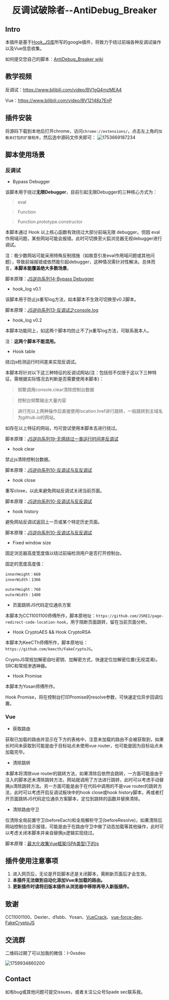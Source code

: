 <h1 align="center">反调试破除者--AntiDebug_Breaker</h1>

## Intro

本插件是基于<a href="https://github.com/0xsdeo/Hook_JS">Hook_JS库</a>所写的google插件，将致力于绕过前端各种反调试操作以及Vue信息收集。

如何提交您自己的脚本：<a href="https://github.com/0xsdeo/AntiDebug_Breaker/wiki/%E6%8F%90%E4%BA%A4%E6%82%A8%E8%87%AA%E5%B7%B1%E7%9A%84hook%E8%84%9A%E6%9C%AC">AntiDebug_Breaker wiki</a>

## 教学视频

反调试：https://www.bilibili.com/video/BV1gQ4mzMEA4

Vue：https://www.bilibili.com/video/BV12148z7EnP

## 插件安装

将源码下载到本地后打开chrome，访问`chrome://extensions/`，点击左上角的`加载未打包的扩展程序`，然后选中源码文件夹即可：
![1753669187234](image/README/1753669187234.png)

## 脚本使用场景

### 反调试

- Bypass Debugger

该脚本用于绕过**无限Debugger**，目前引起无限Debugger的三种核心方式为：

> eval

> Function

> Function.prototype.constructor

本脚本通过 Hook 以上核心函数有效绕过大部分前端无限 debugger。但因 eval 作用域问题，某些网站可能会报错。此时可切换至火狐浏览器无视debugger进行调试。

注：极少数网站可能采用特殊反制措施（如故意引发eval作用域问题或其他问题），导致前端报错或依然能引起debugger，这种情况需针对性解决。总体而言，**本脚本能覆盖绝大多数场景**。

脚本原理：<a href="https://mp.weixin.qq.com/s/3xagT-PXCgGrw9YiaCe__g">JS逆向系列14-Bypass Debugger</a>

- hook_log v0.1

该脚本用于防止js重写log方法，如本脚本不生效可切换至v0.2脚本。

脚本原理：<a href="https://mp.weixin.qq.com/s/l6_m3x3TbKDma_eexxx-Zw">JS逆向系列13-反调试之console.log</a>

- hook_log v0.2

本脚本功能同上，如这两个脚本均防止不了js重写log方法，可联系我本人。

注：**这两个脚本不能混用。**

- Hook table

绕过js检测运行时间差来实现反调试。

本脚本将针对以下这三种特征的反调试网站(注：包括但不仅限于这以下三种特征，需根据实际情况去判断是否需要使用本脚本)：

> 频繁调用console.clear清除控制台数据

> 控制台频繁输出大量内容

> 进行完以上两种操作后直接使用location.href进行跳转，一般跳转到主域名为github.io的网站。

如存在以上特征的网站，均可尝试使用本脚本去进行绕过。

脚本原理：<a href="https://mp.weixin.qq.com/s/JZu-fknVdEpaI5anzSlLjg">JS逆向系列19-无感绕过一类运行时间差反调试</a>

- hook clear

禁止js清除控制台数据。

脚本原理：<a href="https://mp.weixin.qq.com/s/r-ZcP2knpmoVEK0y_26xBw">JS逆向系列10-反调试与反反调试</a>

- hook close

重写close，以此来避免网站反调试关闭当前页面。

脚本原理：<a href="https://mp.weixin.qq.com/s/r-ZcP2knpmoVEK0y_26xBw">JS逆向系列10-反调试与反反调试</a>

- hook history

避免网站反调试返回上一页或某个特定历史页面。

脚本原理：<a href="https://mp.weixin.qq.com/s/r-ZcP2knpmoVEK0y_26xBw">JS逆向系列10-反调试与反反调试</a>

- Fixed window size

固定浏览器高度宽度值以绕过前端检测用户是否打开控制台。

固定的宽度高度值：
```text
innerHeight：660
innerWidth：1366

outerHeight：760
outerWidth：1400
```

- 页面跳转JS代码定位通杀方案

本脚本为CC11001100师傅所作，脚本原地址：`https://github.com/JSREI/page-redirect-code-location-hook`，用于阻断页面跳转，留在当前页面分析。

- Hook CryptoAES && Hook CryptoRSA

本脚本为KeeCTh师傅所作，脚本原地址：`https://github.com/keecth/FakeCryptoJS`。

CryptoJS常规加解密自吐密钥、加解密方式，快速定位加解密位置(无视混淆)。SRC和常规渗透神器。

- Hook Promise

本脚本为Yosan师傅所作。

Hook Promise，将在控制台打印Promise的resolve参数，可快速定位异步回调位置。

### Vue

- 获取路由

获取已加载的路由并显示在下方的表格中，注意未加载的路由不会被获取到，如果长时间未获取到可能是由于目标站点未使用vue router，也可能是因为目标站点未加载完毕。

- 清除跳转

本脚本将清除vue router的跳转方法，如果清除后依然会跳转，一方面可能是由于注入的脚本还未清除跳转方法，网站就调用了方法进行跳转，此时可以考虑手动替换js清除跳转方法。另一方面可能是由于在代码中调用的不是vue router的跳转方法，此时可以考虑开启反调试板块中的hook close或hook history脚本，再或者打开页面跳转JS代码定位通杀方案脚本，定位到跳转的函数并替换清除。

- 清除路由守卫

仅清除全局前置守卫(beforeEach)和全局解析守卫(beforeResolve)，如果清除后网站控制台显示报错，可能是由于在路由守卫中做了动态加载等其他操作，此时可以考虑关闭本脚本并亲自替换js逻辑实现绕过。

脚本原理：<a href="https://mp.weixin.qq.com/s/klhBr2V7UJpspiAmRY1DXQ">最大化收集Vue框架(SPA类型)下的js</a>

## 插件使用注意事项

1. 进入网页后，无论是开启脚本还是关闭脚本，需刷新页面后才会生效。
2. **本插件无法做到自动化添加Vue未加载的路由。**
3. **更新插件时请将旧版本插件从浏览器中移除再导入新版插件。**

## 致谢

CC11001100、Dexter、d1sbb、Yosan、<a href="https://github.com/Ad1euDa1e/VueCrack">VueCrack</a>、<a href="https://github.com/hzmming/vue-force-dev">vue-force-dev</a>、<a href="https://github.com/keecth/FakeCryptoJS">FakeCryptoJS</a>

## 交流群

二维码过期了可以加我的微信：I-0xsdeo

![1759934860200](image/README/1759934860200.png)

## Contact

如有bug或其他问题可提交issues，或者关注公众号Spade sec联系我。
